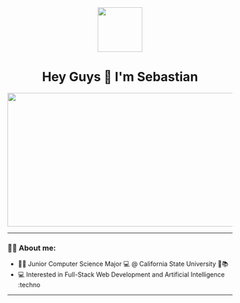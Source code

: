 <div id="header" align="center">
    <img src="https://media.giphy.com/media/ao9DUiTKH60XS/giphy.gif" width = "100">
</div>

<h1 align="center">Hey Guys 👋 I'm Sebastian</h1>

<div align="center">
  <img src="https://media.giphy.com/media/dWesBcTLavkZuG35MI/giphy.gif" width="600" height="300"/>
</div>

---
### 👨‍💻 About me:
- :student: Junior Computer Science Major 💻 @ California State University 🏫📚 
- :computer: Interested in Full-Stack Web Development and Artificial Intelligence :techno
---
